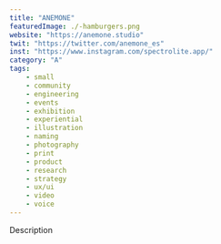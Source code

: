 ```yaml
---
title: "ANEMONE"
featuredImage: ./-hamburgers.png
website: "https://anemone.studio"
twit: "https://twitter.com/anemone_es"
inst: "https://www.instagram.com/spectrolite.app/"
category: "A"
tags:
    - small
    - community 
    - engineering
    - events 
    - exhibition
    - experiential
    - illustration
    - naming
    - photography
    - print
    - product
    - research
    - strategy
    - ux/ui
    - video
    - voice
---
```


Description

